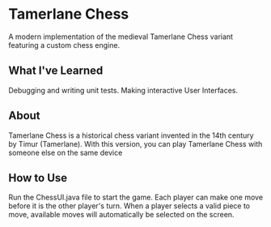 # Tamerlane Chess
A modern implementation of the medieval Tamerlane Chess variant featuring a custom chess engine.

## What I've Learned
Debugging and writing unit tests.
Making interactive User Interfaces.

## About
Tamerlane Chess is a historical chess variant invented in the 14th century by Timur (Tamerlane).
With this version, you can play Tamerlane Chess with someone else on the same device

## How to Use
Run the ChessUI.java file to start the game. Each player can make one move before it is the other player's turn.
When a player selects a valid piece to move, available moves will automatically be selected on the screen.
